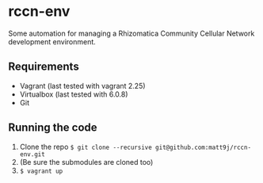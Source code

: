 # rccn-env

Some automation for managing a Rhizomatica Community Cellular Network
development environment.

## Requirements

* Vagrant (last tested with vagrant 2.25)
* Virtualbox (last tested with 6.0.8)
* Git

## Running the code

1. Clone the repo `$ git clone --recursive git@github.com:matt9j/rccn-env.git`
2. (Be sure the submodules are cloned too)
3. `$ vagrant up`
